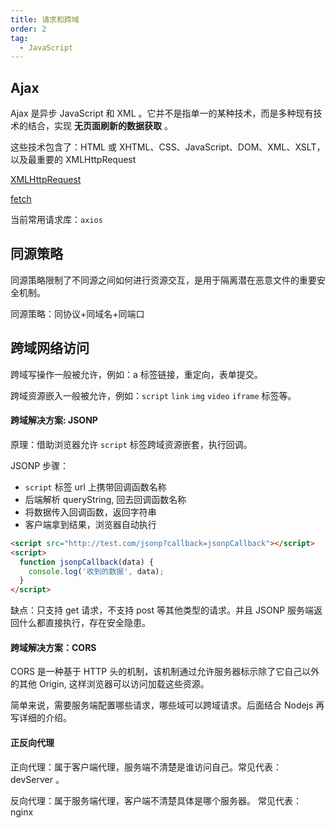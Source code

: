 ```yaml
---
title: 请求和跨域
order: 2
tag:
  - JavaScript
---
```


## Ajax

Ajax 是异步 JavaScript 和 XML 。它并不是指单一的某种技术，而是多种现有技术的结合，实现 **无页面刷新的数据获取** 。

这些技术包含了：HTML 或 XHTML、CSS、JavaScript、DOM、XML、XSLT，以及最重要的 XMLHttpRequest

[XMLHttpRequest](https://developer.mozilla.org/zh-CN/docs/Web/API/XMLHttpRequest)

[fetch](https://developer.mozilla.org/zh-CN/docs/Web/API/fetch)

当前常用请求库：`axios`

## 同源策略

同源策略限制了不同源之间如何进行资源交互，是用于隔离潜在恶意文件的重要安全机制。

同源策略：同协议+同域名+同端口

## 跨域网络访问

跨域写操作一般被允许，例如：a 标签链接，重定向，表单提交。

跨域资源嵌入一般被允许，例如：`script` `link` `img` `video` `iframe` 标签等。

#### 跨域解决方案: JSONP

原理：借助浏览器允许 `script` 标签跨域资源嵌套，执行回调。

JSONP 步骤：

- `script` 标签 url 上携带回调函数名称
- 后端解析 queryString, 回去回调函数名称
- 将数据传入回调函数，返回字符串
- 客户端拿到结果，浏览器自动执行

```html
<script src="http://test.com/jsonp?callback=jsonpCallback"></script>
<script>
  function jsonpCallback(data) {
    console.log('收到的数据', data);
  }
</script>
```

缺点：只支持 get 请求，不支持 post 等其他类型的请求。并且 JSONP 服务端返回什么都直接执行，存在安全隐患。

#### 跨域解决方案：CORS

CORS 是一种基于 HTTP 头的机制，该机制通过允许服务器标示除了它自己以外的其他 Origin, 这样浏览器可以访问加载这些资源。

简单来说，需要服务端配置哪些请求，哪些域可以跨域请求。后面结合 Nodejs 再写详细的介绍。

#### 正反向代理

正向代理：属于客户端代理，服务端不清楚是谁访问自己。常见代表： devServer 。

反向代理：属于服务端代理，客户端不清楚具体是哪个服务器。 常见代表： nginx
